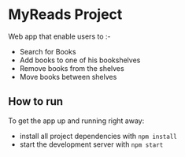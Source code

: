 # MyReads Project

Web app that enable users to :-
 * Search for Books
 * Add books to one of his bookshelves
 * Remove books from the shelves
 * Move books between shelves

## How to run

To get the app up and running right away:

* install all project dependencies with `npm install`
* start the development server with `npm start`

